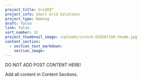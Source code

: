 ```yaml
---
project_title: GridIQ™
project_info: Smart Grid Solutions
project_type: Naming
draft: false
link: false
sort_number: 32
project_thumbnail_image: /uploads/istock-629267310-thumb.jpg
content_section:
  - section_text_markdown:
    section_image:
---
```



DO NOT ADD POST CONTENT HERE!

Add all content in Content Sections.
